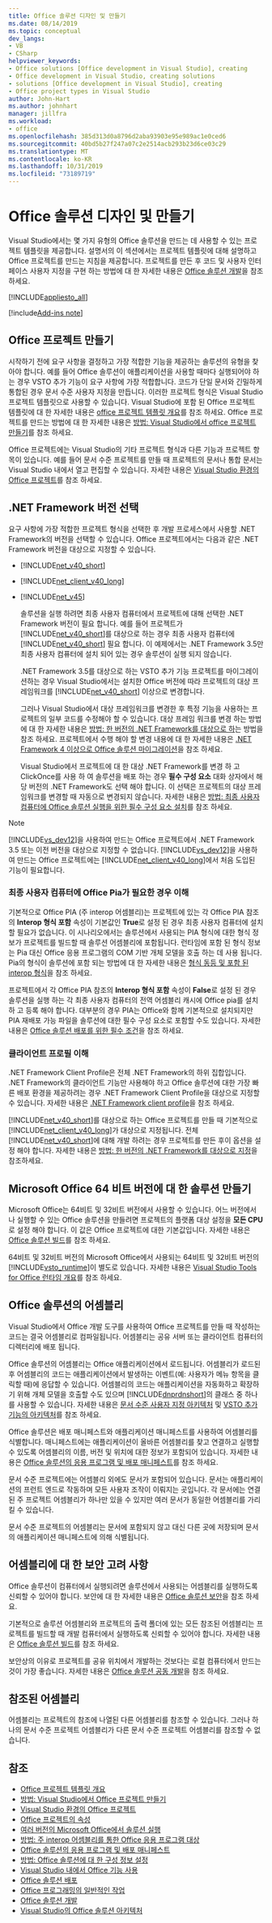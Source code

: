 ```yaml
---
title: Office 솔루션 디자인 및 만들기
ms.date: 08/14/2019
ms.topic: conceptual
dev_langs:
- VB
- CSharp
helpviewer_keywords:
- Office solutions [Office development in Visual Studio], creating
- Office development in Visual Studio, creating solutions
- solutions [Office development in Visual Studio], creating
- Office project types in Visual Studio
author: John-Hart
ms.author: johnhart
manager: jillfra
ms.workload:
- office
ms.openlocfilehash: 385d313d0a8796d2aba93903e95e989ac1e0ced6
ms.sourcegitcommit: 40bd5b27f247a07c2e2514acb293b23d6ce03c29
ms.translationtype: MT
ms.contentlocale: ko-KR
ms.lasthandoff: 10/31/2019
ms.locfileid: "73189719"
---
```

# <a name="design-and-create-office-solutions"></a>Office 솔루션 디자인 및 만들기

Visual Studio에서는 몇 가지 유형의 Office 솔루션을 만드는 데 사용할 수 있는 프로젝트 템플릿을 제공합니다. 설명서의 이 섹션에서는 프로젝트 템플릿에 대해 설명하고 Office 프로젝트를 만드는 지침을 제공합니다. 프로젝트를 만든 후 코드 및 사용자 인터페이스 사용자 지정을 구현 하는 방법에 대 한 자세한 내용은 [Office 솔루션 개발](../vsto/developing-office-solutions.md)을 참조 하세요.

[!INCLUDE[appliesto_all](../vsto/includes/appliesto-all-md.md)]

[!include[Add-ins note](includes/addinsnote.md)]

## <a name="create-office-projects"></a>Office 프로젝트 만들기
 시작하기 전에 요구 사항을 결정하고 가장 적합한 기능을 제공하는 솔루션의 유형을 찾아야 합니다. 예를 들어 Office 솔루션이 애플리케이션을 사용할 때마다 실행되어야 하는 경우 VSTO 추가 기능이 요구 사항에 가장 적합합니다. 코드가 단일 문서와 긴밀하게 통합된 경우 문서 수준 사용자 지정을 만듭니다. 이러한 프로젝트 형식은 Visual Studio 프로젝트 템플릿으로 사용할 수 있습니다. Visual Studio에 포함 된 Office 프로젝트 템플릿에 대 한 자세한 내용은 [office 프로젝트 템플릿 개요](../vsto/office-project-templates-overview.md)를 참조 하세요. Office 프로젝트를 만드는 방법에 대 한 자세한 내용은 [방법: Visual Studio에서 office 프로젝트 만들기](../vsto/how-to-create-office-projects-in-visual-studio.md)를 참조 하세요.

 Office 프로젝트에는 Visual Studio의 기타 프로젝트 형식과 다른 기능과 프로젝트 항목이 있습니다. 예를 들어 문서 수준 프로젝트를 만들 때 프로젝트의 문서나 통합 문서는 Visual Studio 내에서 열고 편집할 수 있습니다. 자세한 내용은 [Visual Studio 환경의 Office 프로젝트](../vsto/office-projects-in-the-visual-studio-environment.md)를 참조 하세요.

## <a name="choose-a-net-framework-version"></a>.NET Framework 버전 선택
 요구 사항에 가장 적합한 프로젝트 형식을 선택한 후 개발 프로세스에서 사용할 .NET Framework의 버전을 선택할 수 있습니다. Office 프로젝트에서는 다음과 같은 .NET Framework 버전을 대상으로 지정할 수 있습니다.

- [!INCLUDE[net_v40_short](../sharepoint/includes/net-v40-short-md.md)]

- [!INCLUDE[net_client_v40_long](../vsto/includes/net-client-v40-long-md.md)]

- [!INCLUDE[net_v45](../vsto/includes/net-v45-md.md)]

  솔루션을 실행 하려면 최종 사용자 컴퓨터에서 프로젝트에 대해 선택한 .NET Framework 버전이 필요 합니다. 예를 들어 프로젝트가 [!INCLUDE[net_v40_short](../sharepoint/includes/net-v40-short-md.md)]를 대상으로 하는 경우 최종 사용자 컴퓨터에 [!INCLUDE[net_v40_short](../sharepoint/includes/net-v40-short-md.md)] 필요 합니다. 이 예제에서는 .NET Framework 3.5만 최종 사용자 컴퓨터에 설치 되어 있는 경우 솔루션이 실행 되지 않습니다.

  .NET Framework 3.5를 대상으로 하는 VSTO 추가 기능 프로젝트를 마이그레이션하는 경우 Visual Studio에서는 설치한 Office 버전에 따라 프로젝트의 대상 프레임워크를 [!INCLUDE[net_v40_short](../sharepoint/includes/net-v40-short-md.md)] 이상으로 변경합니다.

  그러나 Visual Studio에서 대상 프레임워크를 변경한 후 특정 기능을 사용하는 프로젝트의 일부 코드를 수정해야 할 수 있습니다. 대상 프레임 워크를 변경 하는 방법에 대 한 자세한 내용은 [방법: 한 버전의 .NET Framework를 대상으로 하](../ide/visual-studio-multi-targeting-overview.md)는 방법을 참조 하세요. 프로젝트에서 수행 해야 할 변경 내용에 대 한 자세한 내용은 [.NET Framework 4 이상으로 Office 솔루션 마이그레이션](../vsto/migrating-office-solutions-to-the-dotnet-framework-4-or-later.md)을 참조 하세요.

  Visual Studio에서 프로젝트에 대 한 대상 .NET Framework를 변경 하 고 ClickOnce를 사용 하 여 솔루션을 배포 하는 경우 **필수 구성 요소** 대화 상자에서 해당 버전의 .NET Framework도 선택 해야 합니다. 이 선택은 프로젝트의 대상 프레임워크를 변경할 때 자동으로 변경되지 않습니다. 자세한 내용은 [방법: 최종 사용자 컴퓨터에 Office 솔루션 실행을 위한 필수 구성 요소 설치](https://msdn.microsoft.com/74dd2c52-838f-4abf-b2b4-4d7b0c2a0a98)를 참조 하세요.

> [!NOTE]
> [!INCLUDE[vs_dev12](../vsto/includes/vs-dev12-md.md)]을 사용하여 만드는 Office 프로젝트에서 .NET Framework 3.5 또는 이전 버전을 대상으로 지정할 수 없습니다. [!INCLUDE[vs_dev12](../vsto/includes/vs-dev12-md.md)]을 사용하여 만드는 Office 프로젝트에는 [!INCLUDE[net_client_v40_long](../vsto/includes/net-client-v40-long-md.md)]에서 처음 도입된 기능이 필요합니다.

### <a name="understand-when-the-office-pias-are-required-on-end-user-computers"></a>최종 사용자 컴퓨터에 Office Pia가 필요한 경우 이해
 기본적으로 Office PIA (주 interop 어셈블리)는 프로젝트에 있는 각 Office PIA 참조의 **Interop 형식 포함** 속성이 기본값인 **True**로 설정 된 경우 최종 사용자 컴퓨터에 설치할 필요가 없습니다. 이 시나리오에서는 솔루션에서 사용되는 PIA 형식에 대한 형식 정보가 프로젝트를 빌드할 때 솔루션 어셈블리에 포함됩니다. 런타임에 포함 된 형식 정보는 Pia 대신 Office 응용 프로그램의 COM 기반 개체 모델을 호출 하는 데 사용 됩니다. Pia의 형식이 솔루션에 포함 되는 방법에 대 한 자세한 내용은 [형식 동등 및 포함 된 interop 형식](/dotnet/framework/interop/type-equivalence-and-embedded-interop-types)을 참조 하세요.

 프로젝트에서 각 Office PIA 참조의 **Interop 형식 포함** 속성이 **False**로 설정 된 경우 솔루션을 실행 하는 각 최종 사용자 컴퓨터의 전역 어셈블리 캐시에 Office pia를 설치 하 고 등록 해야 합니다. 대부분의 경우 PIA는 Office와 함께 기본적으로 설치되지만 PIA 재배포 가능 파일을 솔루션에 대한 필수 구성 요소로 포함할 수도 있습니다. 자세한 내용은 [Office 솔루션 배포를 위한 필수 조건](https://msdn.microsoft.com/9f672809-43a3-40a1-9057-397ce3b5126e)을 참조 하세요.

### <a name="understand-the-client-profile"></a>클라이언트 프로필 이해
 .NET Framework Client Profile은 전체 .NET Framework의 하위 집합입니다. .NET Framework의 클라이언트 기능만 사용해야 하고 Office 솔루션에 대한 가장 빠른 배포 환경을 제공하려는 경우 .NET Framework Client Profile을 대상으로 지정할 수 있습니다. 자세한 내용은 [.NET Framework client profile](/dotnet/framework/deployment/client-profile)을 참조 하세요.

 [!INCLUDE[net_v40_short](../sharepoint/includes/net-v40-short-md.md)]를 대상으로 하는 Office 프로젝트를 만들 때 기본적으로 [!INCLUDE[net_client_v40_long](../vsto/includes/net-client-v40-long-md.md)]가 대상으로 지정됩니다. 전체 [!INCLUDE[net_v40_short](../sharepoint/includes/net-v40-short-md.md)]에 대해 개발 하려는 경우 프로젝트를 만든 후이 옵션을 설정 해야 합니다. 자세한 내용은 [방법: 한 버전의 .NET Framework를 대상으로 지정](../ide/visual-studio-multi-targeting-overview.md)을 참조하세요.

## <a name="create-solutions-for-the-64-bit-edition-of-microsoft-office"></a>Microsoft Office 64 비트 버전에 대 한 솔루션 만들기
 Microsoft Office는 64비트 및 32비트 버전에서 사용할 수 있습니다. 어느 버전에서 나 실행할 수 있는 Office 솔루션을 만들려면 프로젝트의 플랫폼 대상 설정을 **모든 CPU**로 설정 해야 합니다. 이 값은 Office 프로젝트에 대한 기본값입니다. 자세한 내용은 [Office 솔루션 빌드](../vsto/building-office-solutions.md)를 참조 하세요.

 64비트 및 32비트 버전의 Microsoft Office에서 사용되는 64비트 및 32비트 버전의 [!INCLUDE[vsto_runtime](../vsto/includes/vsto-runtime-md.md)]이 별도로 있습니다. 자세한 내용은 [Visual Studio Tools for Office 런타임 개요](../vsto/visual-studio-tools-for-office-runtime-overview.md)를 참조 하세요.

## <a name="assemblies-in-office-solutions"></a>Office 솔루션의 어셈블리
 Visual Studio에서 Office 개발 도구를 사용하여 Office 프로젝트를 만들 때 작성하는 코드는 결국 어셈블리로 컴파일됩니다. 어셈블리는 공유 서버 또는 클라이언트 컴퓨터의 디렉터리에 배포 됩니다.

 Office 솔루션의 어셈블리는 Office 애플리케이션에서 로드됩니다. 어셈블리가 로드된 후 어셈블리의 코드는 애플리케이션에서 발생하는 이벤트(예: 사용자가 메뉴 항목을 클릭할 때)에 응답할 수 있습니다. 어셈블리의 코드는 애플리케이션을 자동화하고 확장하기 위해 개체 모델을 호출할 수도 있으며 [!INCLUDE[dnprdnshort](../sharepoint/includes/dnprdnshort-md.md)]의 클래스 중 하나를 사용할 수 있습니다. 자세한 내용은 [문서 수준 사용자 지정 아키텍처](../vsto/architecture-of-document-level-customizations.md) 및 [VSTO 추가 기능의 아키텍처](../vsto/architecture-of-vsto-add-ins.md)를 참조 하세요.

 Office 솔루션은 배포 매니페스트와 애플리케이션 매니페스트를 사용하여 어셈블리를 식별합니다. 매니페스트에는 애플리케이션이 올바른 어셈블리를 찾고 연결하고 실행할 수 있도록 어셈블리의 이름, 버전 및 위치에 대한 정보가 포함되어 있습니다. 자세한 내용은 [Office 솔루션의 응용 프로그램 및 배포 매니페스트](../vsto/application-and-deployment-manifests-in-office-solutions.md)를 참조 하세요.

 문서 수준 프로젝트에는 어셈블리 외에도 문서가 포함되어 있습니다. 문서는 애플리케이션의 프런트 엔드로 작동하며 모든 사용자 조작이 이뤄지는 곳입니다. 각 문서에는 연결된 주 프로젝트 어셈블리가 하나만 있을 수 있지만 여러 문서가 동일한 어셈블리를 가리킬 수 있습니다.

 문서 수준 프로젝트의 어셈블리는 문서에 포함되지 않고 대신 다른 곳에 저장되며 문서의 애플리케이션 매니페스트에 의해 식별됩니다.

## <a name="security-considerations-for-assemblies"></a>어셈블리에 대 한 보안 고려 사항
 Office 솔루션이 컴퓨터에서 실행되려면 솔루션에서 사용되는 어셈블리를 실행하도록 신뢰할 수 있어야 합니다. 보안에 대 한 자세한 내용은 [Office 솔루션 보안](../vsto/securing-office-solutions.md)을 참조 하세요.

 기본적으로 솔루션 어셈블리와 프로젝트의 출력 폴더에 있는 모든 참조된 어셈블리는 프로젝트를 빌드할 때 개발 컴퓨터에서 실행하도록 신뢰할 수 있어야 합니다. 자세한 내용은 [Office 솔루션 빌드](../vsto/building-office-solutions.md)를 참조 하세요.

 보안상의 이유로 프로젝트를 공유 위치에서 개발하는 것보다는 로컬 컴퓨터에서 만드는 것이 가장 좋습니다. 자세한 내용은 [Office 솔루션 공동 개발](../vsto/collaborative-development-of-office-solutions.md)을 참조 하세요.

## <a name="referenced-assemblies"></a>참조된 어셈블리
 어셈블리는 프로젝트의 참조에 나열된 다른 어셈블리를 참조할 수 있습니다. 그러나 하나의 문서 수준 프로젝트 어셈블리가 다른 문서 수준 프로젝트 어셈블리를 참조할 수 없습니다.

## <a name="see-also"></a>참조
- [Office 프로젝트 템플릿 개요](../vsto/office-project-templates-overview.md)
- [방법: Visual Studio에서 Office 프로젝트 만들기](../vsto/how-to-create-office-projects-in-visual-studio.md)
- [Visual Studio 환경의 Office 프로젝트](../vsto/office-projects-in-the-visual-studio-environment.md)
- [Office 프로젝트의 속성](../vsto/properties-in-office-projects.md)
- [여러 버전의 Microsoft Office에서 솔루션 실행](../vsto/running-solutions-in-different-versions-of-microsoft-office.md)
- [방법: 주 interop 어셈블리를 통한 Office 응용 프로그램 대상](../vsto/how-to-target-office-applications-through-primary-interop-assemblies.md)
- [Office 솔루션의 응용 프로그램 및 배포 매니페스트](../vsto/application-and-deployment-manifests-in-office-solutions.md)
- [방법: Office 솔루션에 대 한 구성 정보 설정](../vsto/how-to-set-up-configuration-information-for-an-office-solution.md)
- [Visual Studio 내에서 Office 기능 사용](../vsto/using-office-functionality-inside-of-visual-studio.md)
- [Office 솔루션 배포](../vsto/deploying-an-office-solution.md)
- [Office 프로그래밍의 일반적인 작업](../vsto/common-tasks-in-office-programming.md)
- [Office 솔루션 개발](../vsto/developing-office-solutions.md)
- [Visual Studio의 Office 솔루션 아키텍처](../vsto/architecture-of-office-solutions-in-visual-studio.md)
